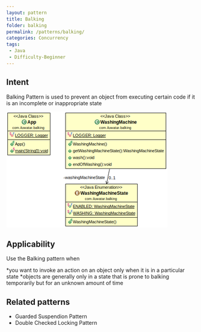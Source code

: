 ```yaml
---
layout: pattern
title: Balking
folder: balking
permalink: /patterns/balking/
categories: Concurrency
tags:
 - Java
 - Difficulty-Beginner
---
```


## Intent
Balking Pattern is used to prevent an object from executing certain code if it is an
incomplete or inappropriate state

![alt text](etc/balking.png "Balking")

## Applicability
Use the Balking pattern when

*you want to invoke an action on an object only when it is in a particular state
*objects are generally only in a state that is prone to balking temporarily
but for an unknown amount of time

## Related patterns
* Guarded Suspendion Pattern
* Double Checked Locking Pattern